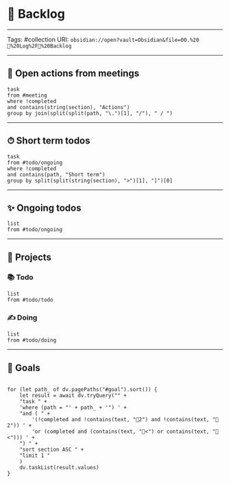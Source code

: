 # 📖 Backlog

--- 

Tags: #collection
URI: `obsidian://open?vault=Obsidian&file=00.%20📓%20Log%2F📖%20Backlog`

---

## 👥 Open actions from meetings

```dataview
task
from #meeting 
where !completed 
and contains(string(section), "Actions")
group by join(split(split(path, "\.")[1], "/"), " / ")
```
---

## ⏱ Short term todos

```dataview
task
from #todo/ongoing
where !completed
and contains(path, "Short term")
group by split(split(string(section), ">")[1], "]")[0]
```
---

## ✨ Ongoing todos

```dataview
list
from #todo/ongoing
```
--- 

## 🧩 Projects

### 📚 Todo
```dataview
list
from #todo/todo
```
### ✍ Doing
```dataview
list
from #todo/doing
```

---

## 🚀 Goals

```dataviewjs

for (let path_ of dv.pagePaths("#goal").sort()) {
	let result = await dv.tryQuery("" +
	"task " +
	'where (path = "' + path_ + '") ' +
	"and ( " +
		'(!completed and !contains(text, "🚩2") and !contains(text, "🎯2")) ' +
		'or (completed and (contains(text, "🚩<") or contains(text, "🎯<"))) ' +
	") " +
	"sort section ASC " +
	"limit 1 "
	)
	dv.taskList(result.values)
}
```


